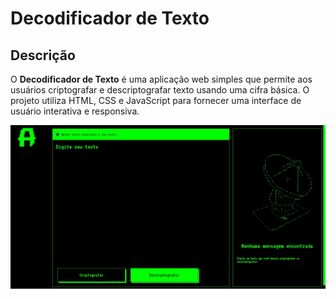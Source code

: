 # Decodificador de Texto
## Descrição

O **Decodificador de Texto** é uma aplicação web simples que permite aos usuários criptografar e descriptografar texto usando uma cifra básica. O projeto utiliza HTML, CSS e JavaScript para fornecer uma interface de usuário interativa e responsiva.

![image](./img/image.jpg)